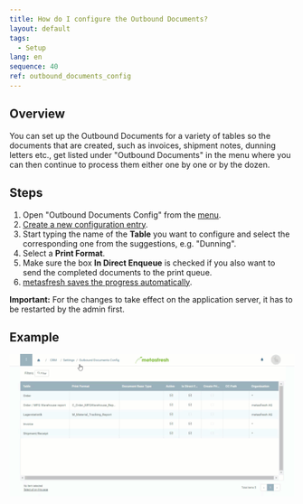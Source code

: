 ```yaml
---
title: How do I configure the Outbound Documents?
layout: default
tags:
  - Setup
lang: en
sequence: 40
ref: outbound_documents_config
---
```


## Overview
You can set up the Outbound Documents for a variety of tables so the documents that are created, such as invoices, shipment notes, dunning letters etc., get listed under "Outbound Documents" in the menu where you can then continue to process them either one by one or by the dozen.

## Steps
1. Open "Outbound Documents Config" from the [menu](Menu).
1. [Create a new configuration entry](New_Record_Window).
1. Start typing the name of the **Table** you want to configure and select the corresponding one from the suggestions, e.g. "Dunning".
1. Select a **Print Format**.
1. Make sure the box **In Direct Enqueue** is checked if you also want to send the completed documents to the print queue.
1. [metasfresh saves the progress automatically](Saveindicator).

**Important:** For the changes to take effect on the application server, it has to be restarted by the admin first.

## Example
![](assets/Outbound_documents_config+dunning.gif)
